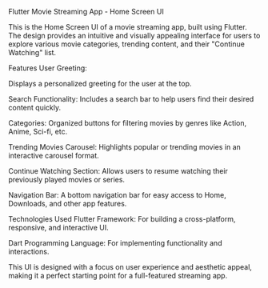 Flutter Movie Streaming App - Home Screen UI

This is the Home Screen UI of a movie streaming app, built using Flutter. The design provides an intuitive and visually appealing interface for users to explore various movie categories, trending content, and their "Continue Watching" list.

Features
User Greeting: 

Displays a personalized greeting for the user at the top. 

Search Functionality: Includes a search bar to help users find their desired content quickly.

Categories: Organized buttons for filtering movies by genres like Action, Anime, Sci-fi, etc.

Trending Movies Carousel: Highlights popular or trending movies in an interactive carousel format.

Continue Watching Section: Allows users to resume watching their previously played movies or series.

Navigation Bar: A bottom navigation bar for easy access to Home, Downloads, and other app features.

Technologies Used
Flutter Framework: 
For building a cross-platform, responsive, and interactive UI.

Dart Programming Language: For implementing functionality and interactions.

This UI is designed with a focus on user experience and aesthetic appeal, making it a perfect starting point for a full-featured streaming app.




